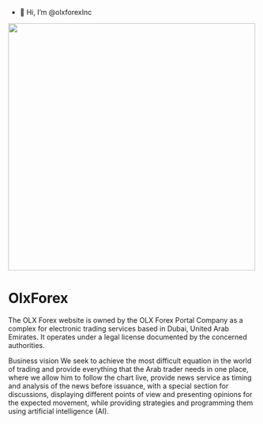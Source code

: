 - 👋 Hi, I’m @olxforexInc
<img src="https://demo.olxforex.com/src/logo.png" width="500"/>

# **OlxForex**

The OLX Forex website is owned by the OLX Forex Portal Company as a complex for electronic trading services based in Dubai, United Arab Emirates. It operates under a legal license documented by the concerned authorities.

Business vision We seek to achieve the most difficult equation in the world of trading and provide everything that the Arab trader needs in one place, where we allow him to follow the chart live, provide news service as timing and analysis of the news before issuance, with a special section for discussions, displaying different points of view and presenting opinions for the expected movement, while providing strategies and programming them using artificial intelligence (AI).

<!---
olxforexInc/olxforexInc is a ✨ special ✨ repository because its `README.md` (this file) appears on your GitHub profile.
You can click the Preview link to take a look at your changes.
--->

